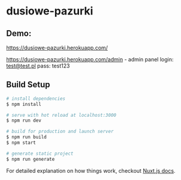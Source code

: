# dusiowe-pazurki

## Demo:
https://dusiowe-pazurki.herokuapp.com/

https://dusiowe-pazurki.herokuapp.com/admin - admin panel
login: test@test.pl
pass: test123

## Build Setup

``` bash
# install dependencies
$ npm install

# serve with hot reload at localhost:3000
$ npm run dev

# build for production and launch server
$ npm run build
$ npm start

# generate static project
$ npm run generate
```

For detailed explanation on how things work, checkout [Nuxt.js docs](https://nuxtjs.org).
